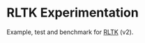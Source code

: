 # RLTK Experimentation

Example, test and benchmark for [RLTK](https://github.com/usc-isi-i2/rltk) (v2).